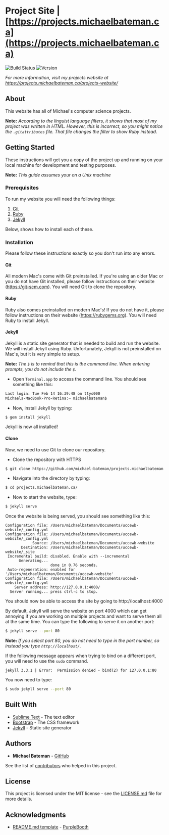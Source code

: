 # Project Site | [https://projects.michaelbateman.ca](https://projects.michaelbateman.ca)
[![Build Status](https://travis-ci.org/michael-bateman/projects.michaelbateman.ca.svg?branch=master)](https://travis-ci.org/michael-bateman/projects.michaelbateman.ca) [![Version](https://img.shields.io/github/release/michael-bateman/projects.michaelbateman.ca.svg)](https://github.com/michael-bateman/projects.michaelbateman.ca/releases)

*For more information, visit my projects website at https://projects.michaelbateman.ca/projects-website/*

## About

This website has all of Michael's computer science projects.

__Note:__ *According to the linguist language filters, it shows that most of my project was written in HTML.  However, this is incorrect, so you might notice the `.gitattributes` file.  That file changes the filter to show Ruby instead.*

## Getting Started

These instructions will get you a copy of the project up and running on your local machine for development and testing purposes.

__Note:__ *This guide assumes your on a Unix machine*

### Prerequisites

To run my website you will need the following things:

1. [Git](https://git-scm.com)
2. [Ruby](https://rubygems.org)
3. [Jekyll](https://jekyllrb.com)

Below, shows how to install each of these.

### Installation

Please follow these instructions exactly so you don't run into any errors.

#### Git

All modern Mac's come with Git preinstalled.  If you're using an older Mac or you do not have Git installed, please follow instructions on their website (https://git-scm.com).  You will need Git to clone the repository.

#### Ruby

Ruby also comes preinstalled on modern Mac's!  If you do not have it, please follow instructions on their website (https://rubygems.org).  You will need Ruby to install Jekyll.

#### Jekyll

Jekyll is a static site generator that is needed to build and run the website.  We will install Jekyll using Ruby.  Unfortunately, Jekyll is not preinstalled on Mac's, but it is very simple to setup.

__Note:__ *The `$` is to remind that this is the command line.  When entering prompts, you do not include the `$`.*

* Open `Terminal.app` to access the command line.  You should see something like this:
```bash
Last login: Tue Feb 14 16:39:48 on ttys000
Michaels-MacBook-Pro-Retina:~ michaelbateman$ 
```
* Now, install Jekyll by typing:
```bash
$ gem install jekyll
```
Jekyll is now all installed!

#### Clone

Now, we need to use Git to clone our repository.

* Clone the repository with HTTPS
```bash
$ git clone https://github.com/michael-bateman/projects.michaelbateman.ca
```
* Navigate into the directory by typing:
```bash
$ cd projects.michaelbateman.ca/
```
* Now to start the website, type:
```bash
$ jekyll serve
```
Once the website is being served, you should see something like this:
```
Configuration file: /Users/michaelbateman/Documents/uccewb-website/_config.yml
Configuration file: /Users/michaelbateman/Documents/uccewb-website/_config.yml
            Source: /Users/michaelbateman/Documents/uccewb-website
       Destination: /Users/michaelbateman/Documents/uccewb-website/_site
 Incremental build: disabled. Enable with --incremental
      Generating... 
                    done in 0.76 seconds.
 Auto-regeneration: enabled for '/Users/michaelbateman/Documents/uccewb-website'
Configuration file: /Users/michaelbateman/Documents/uccewb-website/_config.yml
    Server address: http://127.0.0.1:4000/
  Server running... press ctrl-c to stop.
```
You should now be able to access the site by going to http://localhost:4000

By default, Jekyll will serve the website on port 4000 which can get annoying if you are working on multiple projects and want to serve them all at the same time.  You can type the following to serve it on another port:
```bash
$ jekyll serve --port 80
```
__Note:__ *If you select port 80, you do not need to type in the port number, so instead you type `http://localhost/`.*

If the following message appears when trying to bind on a different port, you will need to use the `sudo` command.
```
jekyll 3.3.1 | Error:  Permission denied - bind(2) for 127.0.0.1:80
```
You now need to type:
```bash
$ sudo jekyll serve --port 80
```

## Built With

* [Sublime Text](https://www.sublimetext.com) - The text editor
* [Bootstrap](http://getbootstrap.com) - The CSS framework
* [Jekyll](https://jekyllrb.com) - Static site generator

## Authors

* __Michael Bateman__ - [GitHub](https://github.com/michael-bateman/)

See the list of [contributors](https://github.com/michael-bateman/projects.michaelbateman.ca/contributors) who helped in this project.

## License

This project is licensed under the MIT license - see the [LICENSE.md](LICENSE.md) file for more details.

## Acknowledgments

* [README.md template](https://gist.github.com/PurpleBooth/109311bb0361f32d87a2) - [PurpleBooth](https://github.com/PurpleBooth)
